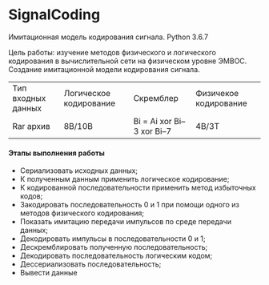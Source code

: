 # SignalCoding
Имитационная модель кодирования сигнала. Python 3.6.7

Цель работы: изучение методов физического и логического кодирования в вычислительной сети на физическом уровне ЭМВОС. Создание имитационной модели кодирования сигнала.


<table>
  <tr>
    <td>Тип входных данных</td>
    <td>Логическое кодирование</td>
    <td>Скремблер</td>
    <td>Физичекое кодирование</td>
  </tr>
  <tr>
    <td>Rar архив</td>
    <td>8B/10B</td>
    <td>Bi = Ai xor Bi–3 xor Bi–7</td>
    <td>4B/3T</td>
  </tr>
</table>

#### Этапы выполнения работы
<ul>
  <li> Сериализовать исходных данных; </li>
  <li> К полученным данным применить логическое кодирование; </li>
  <li> К кодированной последовательности применить метод избыточных кодов; </li>
  <li> Закодировать последовательность 0 и 1 при помощи одного из методов физического кодирования; </li>
  <li> Показать имитацию передачи импульсов по среде передачи данных; </li>
  <li> Декодировать импульсы в последовательности 0 и 1; </li>
  <li> Дескремблировать полученную последовательность; </li>
  <li> Декодировать последовательность логическим кодом; </li>
  <li> Дессериализовать последовательность; </li>
  <li> Вывести данные </li>
</ul>
